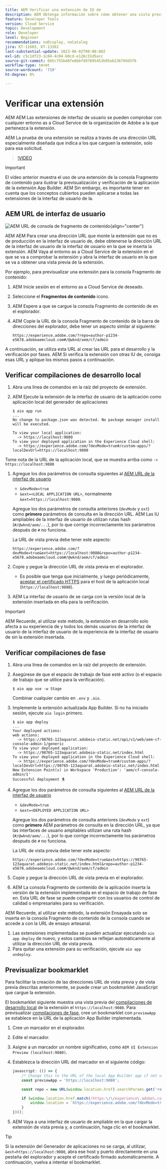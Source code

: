 ```yaml
---
title: AEM Verificar una extensión de IU de
description: AEM Obtenga información sobre cómo obtener una vista previa, probar y comprobar una extensión de la interfaz de usuario de la aplicación antes de implementarla en producción.
feature: Developer Tools
version: Cloud Service
topic: Development
role: Developer
level: Beginner
recommendations: noDisplay, noCatalog
jira: KT-11603, KT-13382
last-substantial-update: 2023-06-02T00:00:00Z
exl-id: c5c1df23-1c04-4c04-b0cd-e126c31d5acc
source-git-commit: 6b5c755bd8fe6bbf497895453b95eb236f69d5f6
workflow-type: tm+mt
source-wordcount: '719'
ht-degree: 0%

---
```


# Verificar una extensión

AEM AEM Las extensiones de interfaz de usuario se pueden comprobar con cualquier entorno as a Cloud Service de la organización de Adobe a la que pertenezca la extensión.

AEM La prueba de una extensión se realiza a través de una dirección URL especialmente diseñada que indica a los que carguen la extensión, solo para esa solicitud.

>[!VIDEO](https://video.tv.adobe.com/v/3412877?quality=12&learn=on)

>[!IMPORTANT]
>
> El vídeo anterior muestra el uso de una extensión de la consola Fragmento de contenido para ilustrar la previsualización y verificación de la aplicación de la extensión App Builder. AEM Sin embargo, es importante tener en cuenta que los conceptos cubiertos pueden aplicarse a todas las extensiones de la interfaz de usuario de la.

## AEM URL de interfaz de usuario

![AEM URL de consola de fragmento de contenido](./assets/verify/content-fragment-console-url.png){align="center"}

AEM AEM Para crear una dirección URL que monte la extensión que no es de producción en la interfaz de usuario de, debe obtenerse la dirección URL de la interfaz de usuario de la interfaz de usuario en la que se inserta la extensión. AEM Vaya al entorno as a Cloud Service de la extensión en el que se va a comprobar la extensión y abra la interfaz de usuario en la que se va a obtener una vista previa de la extensión.

Por ejemplo, para previsualizar una extensión para la consola Fragmento de contenido:

1. AEM Inicie sesión en el entorno as a Cloud Service de deseado.
2. Seleccione el __Fragmentos de contenido__ icono.
3. AEM Espere a que se cargue la consola Fragmento de contenido de en el explorador.
4. AEM Copie la URL de la consola Fragmento de contenido de la barra de direcciones del explorador, debe tener un aspecto similar al siguiente:

   ```
   https://experience.adobe.com/?repo=author-p1234-e5678.adobeaemcloud.com#/@wknd/aem/cf/admin
   ```

A continuación, se utiliza esta URL al crear las URL para el desarrollo y la verificación por fases. AEM Si verifica la extensión con otras IU de, consiga esas URL y aplique los mismos pasos a continuación.

## Verificar compilaciones de desarrollo local

1. Abra una línea de comandos en la raíz del proyecto de extensión.
1. AEM Ejecute la extensión de la interfaz de usuario de la aplicación como aplicación local del generador de aplicaciones

   ```shell
   $ aio app run
   ...
   No change to package.json was detected. No package manager install will be executed.
   
   To view your local application:
     -> https://localhost:9080
   To view your deployed application in the Experience Cloud shell:
     -> https://experience.adobe.com/?devMode=true#/custom-apps/?localDevUrl=https://localhost:9080
   ```

Tome nota de la URL de la aplicación local, que se muestra arriba como `-> https://localhost:9080`

1. Agregue los dos parámetros de consulta siguientes al [AEM URL de la interfaz de usuario](#aem-ui-url)
   + `&devMode=true`
   + `&ext=<LOCAL APPLICATION URL>`, normalmente `&ext=https://localhost:9080`.

   Agregue los dos parámetros de consulta anteriores (`devMode` y `ext`) como __primero__ parámetros de consulta en la dirección URL. AEM Las IU ampliables de la interfaz de usuario de utilizan rutas hash (`#/@wknd/aem/...`), por lo que corrige incorrectamente los parámetros después de `#` no funciona.

   La URL de vista previa debe tener este aspecto:

   ```
   https://experience.adobe.com/?devMode=true&ext=https://localhost:9080&repo=author-p1234-e5678.adobeaemcloud.com#/@wknd/aem/cf/admin
   ```

2. Copie y pegue la dirección URL de vista previa en el explorador.

   + Es posible que tenga que inicialmente, y luego periódicamente, [aceptar el certificado HTTPS](https://developer.adobe.com/uix/docs/services/aem-cf-console-admin/extension-development/#accepting-the-certificate-first-time-users) para el host de la aplicación local (`https://localhost:9080`).

3. AEM La interfaz de usuario de se carga con la versión local de la extensión insertada en ella para la verificación.

>[!IMPORTANT]
>
>AEM Recuerde, al utilizar este método, la extensión en desarrollo solo afecta a su experiencia de y todos los demás usuarios de la interfaz de usuario de la interfaz de usuario de la experiencia de la interfaz de usuario de sin la extensión insertada.

## Verificar compilaciones de fase

1. Abra una línea de comandos en la raíz del proyecto de extensión.
1. Asegúrese de que el espacio de trabajo de fase esté activo (o el espacio de trabajo que se utilice para la verificación).

   ```shell
   $ aio app use -w Stage
   ```

   Combinar cualquier cambio en `.env` y `.aio`.

1. Implemente la extensión actualizada App Builder. Si no ha iniciado sesión, ejecute `aio login` primero.

   ```shell
   $ aio app deploy
   ...
   Your deployed actions:
   web actions:
     -> https://98765-123aquarat.adobeio-static.net/api/v1/web/aem-cf-console-admin-1/generic 
   To view your deployed application:
     -> https://98765-123aquarat.adobeio-static.net/index.html
   To view your deployed application in the Experience Cloud shell:
     -> https://experience.adobe.com/?devMode=true#/custom-apps/?localDevUrl=https://98765-123aquarat.adobeio-static.net/index.html
   New Extension Point(s) in Workspace 'Production': 'aem/cf-console-admin/1'
   Successful deployment 🏄
   ```

1. Agregue los dos parámetros de consulta siguientes al [AEM URL de la interfaz de usuario](#aem-ui-url)
   + `&devMode=true`
   + `&ext=<DEPLOYED APPLICATION URL>`

   Agregue los dos parámetros de consulta anteriores (`devMode` y `ext`) como __primero__ AEM parámetros de consulta en la dirección URL, ya que las interfaces de usuario ampliables utilizan una ruta hash (`#/@wknd/aem/...`), por lo que corrige incorrectamente los parámetros después de `#` no funciona.

   La URL de vista previa debe tener este aspecto:

   ```
   https://experience.adobe.com/?devMode=true&ext=https://98765-123aquarat.adobeio-static.net/index.html&repo=author-p1234-e5678.adobeaemcloud.com#/@wknd/aem/cf/admin
   ```

1. Copie y pegue la dirección URL de vista previa en el explorador.
1. AEM La consola Fragmento de contenido de la aplicación inserta la versión de la extensión implementada en el espacio de trabajo de fase en. Esta URL de fase se puede compartir con los usuarios de control de calidad o empresariales para su verificación.

AEM Recuerde, al utilizar este método, la extensión Ensayada solo se inserta en la consola Fragmento de contenido de la consola cuando se accede a con la URL de ensayo artesanal.

1. Las extensiones implementadas se pueden actualizar ejecutando `aio app deploy` de nuevo, y estos cambios se reflejan automáticamente al utilizar la dirección URL de vista previa.
1. Para quitar una extensión para su verificación, ejecute `aio app undeploy`.

## Previsualizar bookmarklet

Para facilitar la creación de las direcciones URL de vista previa y de vista previa descritas anteriormente, se puede crear un bookmarklet JavaScript que cargue la extensión.

El bookmarklet siguiente muestra una vista previa del [compilaciones de desarrollo local](#verify-local-development-builds) de la extensión el `https://localhost:9080`. Para previsualizar [compilaciones de fase](#verify-stage-builds), cree un bookmarklet con `previewApp` se establece en la URL de la aplicación App Builder implementada.

1. Cree un marcador en el explorador.
2. Edite el marcador.
3. Asigne a un marcador un nombre significativo, como `AEM UI Extension Preview (localhost:9080)`.
4. Establezca la dirección URL del marcador en el siguiente código:

   ```javascript
   javascript: (() => {
       /* Change this to the URL of the local App Builder app if not using https://localhost:9080 */
       const previewApp = 'https://localhost:9080';
   
       const repo = new URL(window.location.href).searchParams.get('repo');
   
       if (window.location.href.match(/https:\/\/experience\.adobe\.com\/.*\/aem\/cf\/(editor|admin)\/.*/i)) {
           window.location = `https://experience.adobe.com/?devMode=true&ext=${previewApp}&repo=${repo}${window.location.hash}`;
       } 
   })();
   ```

5. AEM Vaya a una interfaz de usuario de ampliable en la que cargar la extensión de vista previa y, a continuación, haga clic en el bookmarklet.

>[!TIP]
>
> Si la extensión del Generador de aplicaciones no se carga, al utilizar, `&ext=https://localhost:9080`, abra ese host y puerto directamente en una pestaña del explorador y acepte el certificado firmado automáticamente. A continuación, vuelva a intentar el bookmarklet.
